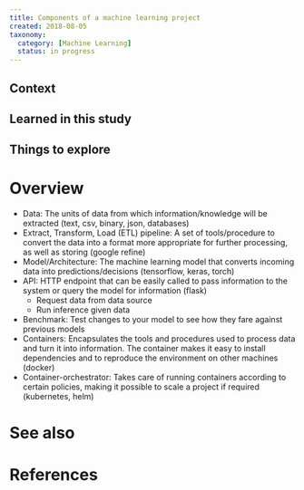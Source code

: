 ```yaml
---
title: Components of a machine learning project
created: 2018-08-05
taxonomy:
  category: [Machine Learning]
  status: in progress
---
```


## Context

## Learned in this study

## Things to explore

# Overview
* Data: The units of data from which information/knowledge will be extracted (text, csv, binary, json, databases)
* Extract, Transform, Load (ETL) pipeline: A set of tools/procedure to convert the data into a format more appropriate for further processing, as well as storing (google refine)
* Model/Architecture: The machine learning model that converts incoming data into predictions/decisions (tensorflow, keras, torch)
* API: HTTP endpoint that can be easily called to pass information to the system or query the model for information (flask)
	* Request data from data source
	* Run inference given data
* Benchmark: Test changes to your model to see how they fare against previous models
* Containers: Encapsulates the tools and procedures used to process data and turn it into information. The container makes it easy to install dependencies and to reproduce the environment on other machines (docker)
* Container-orchestrator: Takes care of running containers according to certain policies, making it possible to scale a project if required (kubernetes, helm)

# See also

# References
